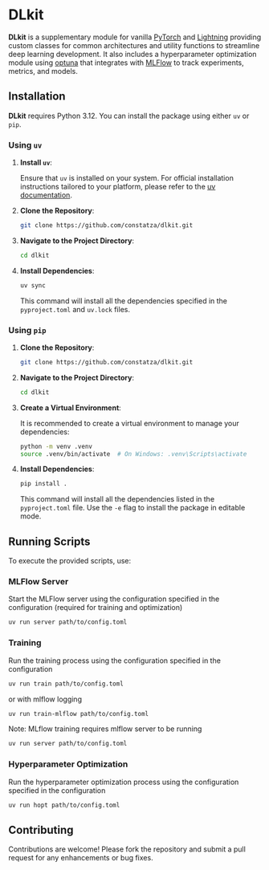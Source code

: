 # DLkit

**DLkit** is a supplementary module for vanilla [PyTorch](https://github.com/pytorch/pytorch) and [Lightning](https://github.com/Lightning-AI/pytorch-lightning) providing custom classes for common architectures and utility functions to streamline deep learning development.
It also includes a hyperparameter optimization module using [optuna](https://github.com/optuna/optuna) that integrates with [MLFlow](https://github.com/mlflow/mlflow) to track experiments, metrics, and models.

## Installation

**DLkit** requires Python 3.12. 
You can install the package using either `uv` or `pip`.

### Using `uv`

1. **Install `uv`**:

   Ensure that `uv` is installed on your system. For official installation instructions tailored to your platform, please refer to the [uv documentation](https://docs.astral.sh/uv).

2. **Clone the Repository**:

   ```bash
   git clone https://github.com/constatza/dlkit.git
   ```

3. **Navigate to the Project Directory**:

   ```bash
   cd dlkit
   ```

4. **Install Dependencies**:

   ```bash
   uv sync
   ```

   This command will install all the dependencies specified in the `pyproject.toml` and `uv.lock` files.

### Using `pip`

1. **Clone the Repository**:

   ```bash
   git clone https://github.com/constatza/dlkit.git
   ```

2. **Navigate to the Project Directory**:

   ```bash
   cd dlkit
   ```

3. **Create a Virtual Environment**:

   It is recommended to create a virtual environment to manage your dependencies:

   ```bash
   python -m venv .venv
   source .venv/bin/activate  # On Windows: .venv\Scripts\activate
   ```

4. **Install Dependencies**:

   ```bash
   pip install .
   ```

   This command will install all the dependencies listed in the `pyproject.toml` file.
   Use the `-e` flag to install the package in editable mode.

## Running Scripts

To execute the provided scripts, use:

### MLFlow Server
Start the MLFlow server using the configuration specified in the configuration (required for training and optimization)
```bash
uv run server path/to/config.toml
```
### Training
Run the training process using the configuration specified in the configuration
```bash
uv run train path/to/config.toml
```
or with mlflow logging
```bash
uv run train-mlflow path/to/config.toml
```
Note: MLflow training requires mlflow server to be running
```bash
uv run server path/to/config.toml
```

### Hyperparameter Optimization
Run the hyperparameter optimization process using the configuration specified in the configuration
```bash
uv run hopt path/to/config.toml
```


## Contributing

Contributions are welcome! Please fork the repository and submit a pull request for any enhancements or bug fixes.

